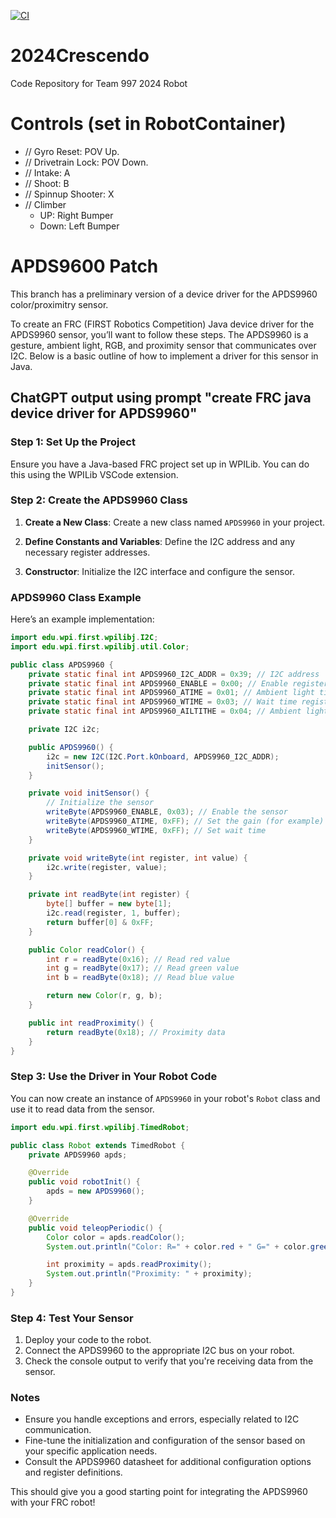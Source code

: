[![CI](https://github.com/Team997Coders/2024Crescendo/actions/workflows/main.yml/badge.svg)](https://github.com/Team997Coders/2024Crescendo/actions/workflows/main.yml)

# 2024Crescendo
Code Repository for Team 997 2024 Robot

# Controls (set in RobotContainer)
* // Gyro Reset: POV Up.
* // Drivetrain Lock: POV Down.
* // Intake: A
* // Shoot: B
* // Spinnup Shooter: X
* // Climber
    - UP: Right Bumper
    - Down: Left Bumper

# APDS9600 Patch
This branch has a preliminary version of a device driver for the APDS9960 color/proximitry sensor.

To create an FRC (FIRST Robotics Competition) Java device driver for the APDS9960 sensor, you’ll want to follow these steps. The APDS9960 is a gesture, ambient light, RGB, and proximity sensor that communicates over I2C. Below is a basic outline of how to implement a driver for this sensor in Java.

## ChatGPT output using prompt "create FRC java device driver for APDS9960"

### Step 1: Set Up the Project

Ensure you have a Java-based FRC project set up in WPILib. You can do this using the WPILib VSCode extension.

### Step 2: Create the APDS9960 Class

1. **Create a New Class**:
   Create a new class named `APDS9960` in your project.

2. **Define Constants and Variables**:
   Define the I2C address and any necessary register addresses.

3. **Constructor**:
   Initialize the I2C interface and configure the sensor.

### APDS9960 Class Example

Here’s an example implementation:

```java
import edu.wpi.first.wpilibj.I2C;
import edu.wpi.first.wpilibj.util.Color;

public class APDS9960 {
    private static final int APDS9960_I2C_ADDR = 0x39; // I2C address
    private static final int APDS9960_ENABLE = 0x00; // Enable register
    private static final int APDS9960_ATIME = 0x01; // Ambient light time register
    private static final int APDS9960_WTIME = 0x03; // Wait time register
    private static final int APDS9960_AILTITHE = 0x04; // Ambient light interrupt threshold

    private I2C i2c;

    public APDS9960() {
        i2c = new I2C(I2C.Port.kOnboard, APDS9960_I2C_ADDR);
        initSensor();
    }

    private void initSensor() {
        // Initialize the sensor
        writeByte(APDS9960_ENABLE, 0x03); // Enable the sensor
        writeByte(APDS9960_ATIME, 0xFF); // Set the gain (for example)
        writeByte(APDS9960_WTIME, 0xFF); // Set wait time
    }

    private void writeByte(int register, int value) {
        i2c.write(register, value);
    }

    private int readByte(int register) {
        byte[] buffer = new byte[1];
        i2c.read(register, 1, buffer);
        return buffer[0] & 0xFF;
    }

    public Color readColor() {
        int r = readByte(0x16); // Read red value
        int g = readByte(0x17); // Read green value
        int b = readByte(0x18); // Read blue value

        return new Color(r, g, b);
    }

    public int readProximity() {
        return readByte(0x18); // Proximity data
    }
}
```

### Step 3: Use the Driver in Your Robot Code

You can now create an instance of `APDS9960` in your robot's `Robot` class and use it to read data from the sensor.

```java
import edu.wpi.first.wpilibj.TimedRobot;

public class Robot extends TimedRobot {
    private APDS9960 apds;

    @Override
    public void robotInit() {
        apds = new APDS9960();
    }

    @Override
    public void teleopPeriodic() {
        Color color = apds.readColor();
        System.out.println("Color: R=" + color.red + " G=" + color.green + " B=" + color.blue);

        int proximity = apds.readProximity();
        System.out.println("Proximity: " + proximity);
    }
}
```

### Step 4: Test Your Sensor

1. Deploy your code to the robot.
2. Connect the APDS9960 to the appropriate I2C bus on your robot.
3. Check the console output to verify that you're receiving data from the sensor.

### Notes

- Ensure you handle exceptions and errors, especially related to I2C communication.
- Fine-tune the initialization and configuration of the sensor based on your specific application needs.
- Consult the APDS9960 datasheet for additional configuration options and register definitions.

This should give you a good starting point for integrating the APDS9960 with your FRC robot!
